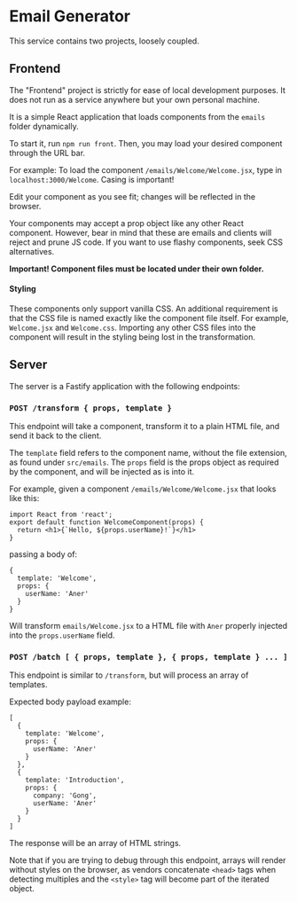 # Email Generator

This service contains two projects, loosely coupled.

## Frontend

The "Frontend" project is strictly for ease of local development purposes. It does not run as a service anywhere but your own personal machine.

It is a simple React application that loads components from the `emails` folder dynamically.

To start it, run `npm run front`. Then, you may load your desired component through the URL bar.

For example: To load the component `/emails/Welcome/Welcome.jsx`, type in `localhost:3000/Welcome`. Casing is important!

Edit your component as you see fit; changes will be reflected in the browser.

Your components may accept a prop object like any other React component. However, bear in mind that these are emails and clients will reject and prune JS code. If you want to use flashy components, seek CSS alternatives.

**Important! Component files must be located under their own folder.**

#### Styling

These components only support vanilla CSS. An additional requirement is that the CSS file is named exactly like the component file itself. For example, `Welcome.jsx` and `Welcome.css`. Importing any other CSS files into the component will result in the styling being lost in the transformation.

## Server

The server is a Fastify application with the following endpoints:

### `POST /transform { props, template } `

This endpoint will take a component, transform it to a plain HTML file, and send it back to the client.

The `template` field refers to the component name, without the file extension, as found under `src/emails`.
The `props` field is the props object as required by the component, and will be injected as is into it.

For example, given a component `/emails/Welcome/Welcome.jsx` that looks like this:

```
import React from 'react';
export default function WelcomeComponent(props) {
  return <h1>{`Hello, ${props.userName}!`}</h1>
}
```

passing a body of:

```
{
  template: 'Welcome',
  props: {
    userName: 'Aner'
  }
}
```

Will transform `emails/Welcome.jsx` to a HTML file with `Aner` properly injected into the `props.userName` field.

### `POST /batch [ { props, template }, { props, template } ... ] `

This endpoint is similar to `/transform`, but will process an array of templates.

Expected body payload example:

```
[
  {
    template: 'Welcome',
    props: {
      userName: 'Aner'
    }
  },
  {
    template: 'Introduction',
    props: {
      company: 'Gong',
      userName: 'Aner'
    }
  }
]
```

The response will be an array of HTML strings.

Note that if you are trying to debug through this endpoint, arrays will render without styles on the browser, as vendors concatenate `<head>` tags when detecting multiples and the `<style>` tag will become part of the iterated object.
